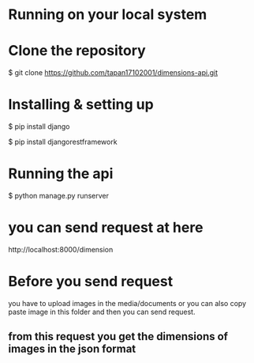 # Running on your local system

# Clone the repository
$ git clone https://github.com/tapan17102001/dimensions-api.git

# Installing & setting up
$ pip install django

$ pip install djangorestframework


# Running the api
$ python manage.py runserver

# you can send request at here
http://localhost:8000/dimension

# Before you send request 
you have to upload images in the media/documents or you can also copy paste image in this folder and then you can send request.

## from this request you get the dimensions of images in the json format 
